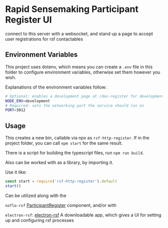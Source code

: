 # Rapid Sensemaking Participant Register UI

connect to this server with a websocket, and stand up a page to accept user registrations for rsf contactables

## Environment Variables

This project uses dotenv, which means you can create a `.env` file in this folder to configure environment variables, otherwise set them however you wish.

Explanations of the environment variables follow:

```bash
# Optional: enables a development page at /dev-register for development purposes
NODE_ENV=development
# Required: sets the networking port the service should run on
PORT=3012
```

## Usage

This creates a new bin, callable via npx as `rsf-http-register`.
If in the project folder, you can call `npm start` for the same result.

There is a script for building the typescript files, run `npm run build`.

Also can be worked with as a library, by importing it.

Use it like:

```js
const start = require('rsf-http-register').default
start()
```

Can be utilized along with the

`noflo-rsf` [ParticipantRegister](https://github.com/rapid-sensemaking-framework/noflo-rsf/blob/master/components/ParticipantRegister.js) component, and/or with

`electron-rsf`: [electron-rsf](https://github.com/rapid-sensemaking-framework/rsf-electron) A downloadable app, which gives a UI for setting up and configuring rsf processes
